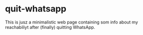 # quit-whatsapp

This is jusz a minimalistic web page containing som info about my reachabiliyt after (finally) quitting WhatsApp.
